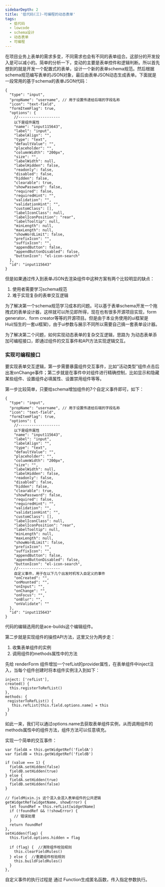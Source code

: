 ```yaml
---
sidebarDepth: 2
title: '低代码(三)-可编程的动态表单'
tags: 
  - 低代码
  - lowcode
  - schema设计
  - 动态表单
  - 可编程
---
```


在项目业务上表单的需求多变，不同需求也会有不同的表单组合。这部分的开发投入是可以减小的。简单的分析一下，变动的主要是表单控件和逻辑判断。所以首先想到的就是开发一个配置式的表单，设计一个新的表单schema规范。然后根据schema规范编写表单的JSON对象，最后由表单JSON动态生成表单。下面就是一段常用的基于schema的表单JSON代码：

```
{
  "type": "input",
  "propName": "username", // 用于设置传递给后端的字段名称
  "icon": "text-field",
  "formItemFlag": true,
  "options": {
    //-------------------
    以下是组件属性
    "name": "input115643",
    "label": "input",
    "labelAlign": "",
    "type": "text",
    "defaultValue": "",
    "placeholder": "",
    "columnWidth": "200px",
    "size": "",
    "labelWidth": null,
    "labelHidden": false,
    "readonly": false,
    "disabled": false,
    "hidden": false,
    "clearable": true,
    "showPassword": false,
    "required": false,
    "requiredHint": "",
    "validation": "",
    "validationHint": "",
    "customClass": [],
    "labelIconClass": null,
    "labelIconPosition": "rear",
    "labelTooltip": null,
    "minLength": null,
    "maxLength": null,
    "showWordLimit": false,
    "prefixIcon": "",
    "suffixIcon": "",
    "appendButton": false,
    "appendButtonDisabled": false,
    "buttonIcon": "el-icon-search"
  },
  "id": "input115643"
}
```

但是如果通过传入到表单JSON去渲染组件中这种方案有两个比较明显的缺点：

1. 使用者需要学习schema规范
2. 难于实现复杂的表单交互逻辑

为了解决第一个schema规范学习成本的问题。可以基于表单schema开发一个拖拽式的表单设计器，这样就可以所见即所得，现在也有很多开源项目实现，form generator、form creator等等的开源项目。但是由于本业务使用的ui框架是Hui(恒生的一套ui框架)，由于ui参数与展示不同所以需要自己搞一套表单设计器。

为了解决第二个问题，如何实现动态表单的复杂交互逻辑，思路为 为动态表单添加可编程接口，即通过组件的交互事件和API方法实现逻辑交互。

### 实现可编程接口

要实现表单交互逻辑，第一步需要暴露组件交互事件，比如“活动类型”组件点击后出发onChange事件；第二步就是在事件中对组件进行精确控制，比如显示和隐藏某些组件、设置组件必填属性、设置禁用组件等等。

第一步比较简单，只要给schema增加组件的7个自定义事件即可，如下：
```
{
  "type": "input",
  "propName": "username", // 用于设置传递给后端的字段名称
  "icon": "text-field",
  "formItemFlag": true,
  "options": {
    //-------------------
    以下是组件属性
    "name": "input115643",
    "label": "input",
    "labelAlign": "",
    "type": "text",
    "defaultValue": "",
    "placeholder": "",
    "columnWidth": "200px",
    "size": "",
    "labelWidth": null,
    "labelHidden": false,
    "readonly": false,
    "disabled": false,
    "hidden": false,
    "clearable": true,
    "showPassword": false,
    "required": false,
    "requiredHint": "",
    "validation": "",
    "validationHint": "",
    "customClass": [],
    "labelIconClass": null,
    "labelIconPosition": "rear",
    "labelTooltip": null,
    "minLength": null,
    "maxLength": null,
    "showWordLimit": false,
    "prefixIcon": "",
    "suffixIcon": "",
    "appendButton": false,
    "appendButtonDisabled": false,
    "buttonIcon": "el-icon-search",
    //-------------------
    自定义事件，用于在以下几个出发时机写入自定义的事件
    "onCreated": "",
    "onMounted": "",
    "onInput": "",
    "onChange": "",
    "onFocus": "",
    "onBlur": "",
    "onValidate": ""
  },
  "id": "input115643"
}
```

代码的编辑选用的是ace-builds这个编辑组件。


第二步就是实现组件的操控API方法，这里又分为两步走：

1. 收集表单组件的实例
2. 调用组件的methods属性中的方法

先给 renderForm 组件增加一个refList的provider属性，在表单组件中inject注入，当每个组件创建时将本组件实例注入到如下：

```
inject: ['refList'],
created() {
  this.registerToRefList()
},
methods: {
 registerToRefList() {
   this.refList[this.field.options.name] = this
 }
}
```
如此一来，我们可以通过options.name去获取表单组件实例，从而调用组件的methods属性中的组件方法，组件方法可以任意填充。

实现一个简单的交互事件：

```
var fieldA = this.getWidgetRef('fieldA')
var fieldB = this.getWidgetRef('fieldB')

if (value === 1) {
  fieldA.setHidden(false)
  fieldB.setHidden(true)
} else {
  fieldA.setHidden(true)
  fieldB.setHidden(false)
}
```

```
// fieldMixin.js 这个混入会混入表单组件的公共逻辑
getWidgetRef(widgetName, showError) {
  let foundRef = this.refList[widgetName]
  if (!foundRef && !!showError) {
    // 错误处理
  }
  return foundRef
},
setHidden(flag) {
  this.field.options.hidden = flag

  if (flag) {  //清除组件校验规则
    this.clearFieldRules()
  } else {  //重建组件校验规则
    this.buildFieldRules()
  }
},
```

自定义事件的执行过程是 通过 Function生成匿名函数，传入指定参数执行。









